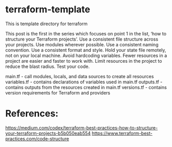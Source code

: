 # terraform-template

This is template directory for terraform

This post is the first in the series which focuses on point 1 in the list, ‘how to structure your Terraform projects’.
Use a consistent file structure across your projects.
Use modules wherever possible.
Use a consistent naming convention.
Use a consistent format and style.
Hold your state file remotely, not on your local machine.
Avoid hardcoding variables.
Fewer resources in a project are easier and faster to work with.
Limit resources in the project to reduce the blast radius.
Test your code.



main.tf - call modules, locals, and data sources to create all resources
variables.tf - contains declarations of variables used in main.tf
outputs.tf - contains outputs from the resources created in main.tf
versions.tf - contains version requirements for Terraform and providers


# References:
https://medium.com/codex/terraform-best-practices-how-to-structure-your-terraform-projects-b5b050eab554
https://www.terraform-best-practices.com/code-structure

